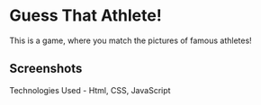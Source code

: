<h1>Guess That Athlete!</h1>

This is a game, where you match the pictures of famous athletes!

<h2>Screenshots</h2>





Technologies Used - Html, CSS, JavaScript


